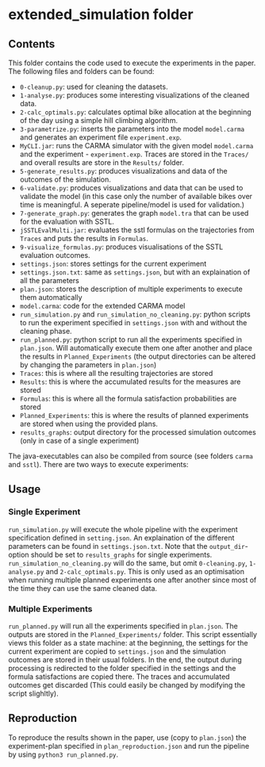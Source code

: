 # extended_simulation folder

## Contents

This folder contains the code used to execute the experiments in the paper. The following files and folders can be found:

- `0-cleanup.py`: used for cleaning the datasets.
- `1-analyse.py`: produces some interesting visualizations of the cleaned data.
- `2-calc_optimals.py`: calculates optimal bike allocation at the beginning of the day using a simple hill climbing algorithm.
- `3-parametrize.py`: inserts the parameters into the model `model.carma` and generates an experiment file `experiment.exp`.
- `MyCLI.jar`: runs the CARMA simulator with the given model `model.carma` and the experiment - `experiment.exp`. Traces are stored in the `Traces/` and overall results are store in the `Results/` folder.
- `5-generate_results.py`: produces visualizations and data of the outcomes of the simulation.
- `6-validate.py`: produces visualizations and data that can be used to validate the model (in this case only the number of available bikes over time is meaningful. A seperate pipeline/model is used for validation.)
- `7-generate_graph.py`: generates the graph `model.tra` that can be used for the evaluation with SSTL.
- `jSSTLEvalMulti.jar`: evaluates the sstl formulas on the trajectories from `Traces` and puts the results in `Formulas`.
- `9-visualize_formulas.py`: produces visualisations of the SSTL evaluation outcomes.
- `settings.json`: stores settings for the current experiment
- `settings.json.txt`: same as `settings.json`, but with an explaination of all the parameters
- `plan.json`: stores the description of multiple experiments to execute them automatically
- `model.carma`: code for the extended CARMA model
- `run_simulation.py` and `run_simulation_no_cleaning.py`: python scripts to run the experiment specified in `settings.json` with and without the cleaning phase.
- `run_planned.py`: python script to run all the experiments specified in `plan.json`. Will automatically execute them one after another and place the results in `Planned_Experiments` (the output directories can be altered by changing the parameters in `plan.json`)
- `Traces`: this is where all the resulting trajectories are stored
- `Results`: this is where the accumulated results for the measures are stored
- `Formulas`: this is where all the formula satisfaction probabilities are stored
- `Planned_Experiments`: this is where the results of planned experiments are stored when using the provided plans.
- `results_graphs`: output directory for the processed simulation outcomes (only in case of a single experiment)

The java-executables can also be compiled from source (see folders `carma` and `sstl`).
There are two ways to execute experiments:

## Usage

### Single Experiment

`run_simulation.py` will execute the whole pipeline with the experiment specification defined in `setting.json`. An explaination of the different parameters can be found in `settings.json.txt`. Note that the `output_dir`-option should be set to `results_graphs` for single experiments.
`run_simulation_no_cleaning.py` will do the same, but omit `0-cleaning.py`, `1-analyse.py` and `2-calc_optimals.py`. This is only used as an optimisation when running multiple planned experiments one after another since most of the time they can use the same cleaned data.

### Multiple Experiments

`run_planned.py` will run all the experiments specified in `plan.json`. The outputs are stored in the `Planned_Experiments/` folder. This script essentially views this folder as a state machine: at the beginning, the settings for the current experiment are copied to `settings.json` and the simulation outcomes are stored in their usual folders. In the end, the output during processing is redirected to the folder specified in the settings and the formula satisfactions are copied there. The traces and accumulated outcomes get discarded (This could easily be changed by modifying the script slighltly).

## Reproduction

To reproduce the results shown in the paper, use (copy to `plan.json`) the experiment-plan specified in `plan_reproduction.json` and run the pipeline by using `python3 run_planned.py`.
